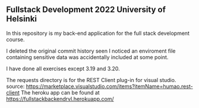 ## Fullstack Development 2022 University of Helsinki

In this repository is my back-end application for the full stack development course.

I deleted the original commit history seen I noticed an enviroment file containing sensitive data was accidentally included at some point.

I have done all exercises except 3.19 and 3.20.

The requests directory is for the REST Client plug-in for visual studio. source: https://marketplace.visualstudio.com/items?itemName=humao.rest-client
The heroku app can be found at https://fullstackbackendrvl.herokuapp.com/
